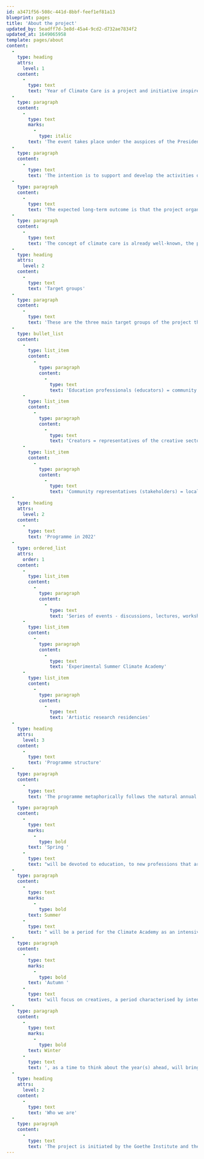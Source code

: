 ```yaml
---
id: a3471f56-508c-441d-8bbf-feef1ef81a13
blueprint: pages
title: 'About the project'
updated_by: 5eadff7d-3e8d-45a4-9cd2-d732ae7834f2
updated_at: 1649065958
template: pages/about
content:
  -
    type: heading
    attrs:
      level: 1
    content:
      -
        type: text
        text: 'Year of Climate Care is a project and initiative inspired by global environmental movements and the debate on climate change and its impact on communities. The conceptual background is provided by the themes of the New European Bauhaus initiative.'
  -
    type: paragraph
    content:
      -
        type: text
        marks:
          -
            type: italic
        text: 'The event takes place under the auspices of the President of the Slovak Republic, Zuzana Čaputová.'
  -
    type: paragraph
    content:
      -
        type: text
        text: 'The intention is to support and develop the activities of the creative and educational sector to prevent the negative impacts of climate change in social, cultural and everyday life and to support the transition of society to a carbon-free future, educating about climate change and how to cope with it.'
  -
    type: paragraph
    content:
      -
        type: text
        text: 'The expected long-term outcome is that the project organisers and partners will create a distributed interdisciplinary platform for knowledge exchange and collaboration between the creative, educational and other sectors.'
  -
    type: paragraph
    content:
      -
        type: text
        text: 'The concept of climate care is already well-known, the principle is to use a positive term alongside the established terms climate crisis and climate change to focus attention on the important area of care in order to proactively address the issues.'
  -
    type: heading
    attrs:
      level: 2
    content:
      -
        type: text
        text: 'Target groups'
  -
    type: paragraph
    content:
      -
        type: text
        text: 'These are the three main target groups of the project that we consider important in the process of social change.'
  -
    type: bullet_list
    content:
      -
        type: list_item
        content:
          -
            type: paragraph
            content:
              -
                type: text
                text: 'Education professionals (educators) = community of professionals in the field of education, formal and non-formal education'
      -
        type: list_item
        content:
          -
            type: paragraph
            content:
              -
                type: text
                text: 'Creators = representatives of the creative sector (creatives) = among them architects, designers, artists, theorists, curators, journalists...'
      -
        type: list_item
        content:
          -
            type: paragraph
            content:
              -
                type: text
                text: 'Community representatives (stakeholders) = local government representatives, community leaders and representatives, political representatives...'
  -
    type: heading
    attrs:
      level: 2
    content:
      -
        type: text
        text: 'Programme in 2022'
  -
    type: ordered_list
    attrs:
      order: 1
    content:
      -
        type: list_item
        content:
          -
            type: paragraph
            content:
              -
                type: text
                text: 'Series of events - discussions, lectures, workshops, visits of foreign experts, meetings...'
      -
        type: list_item
        content:
          -
            type: paragraph
            content:
              -
                type: text
                text: 'Experimental Summer Climate Academy'
      -
        type: list_item
        content:
          -
            type: paragraph
            content:
              -
                type: text
                text: 'Artistic research residencies'
  -
    type: heading
    attrs:
      level: 3
    content:
      -
        type: text
        text: 'Programme structure'
  -
    type: paragraph
    content:
      -
        type: text
        text: 'The programme metaphorically follows the natural annual cycle in our geographical conditions.'
  -
    type: paragraph
    content:
      -
        type: text
        marks:
          -
            type: bold
        text: 'Spring '
      -
        type: text
        text: "will be devoted to education, to new professions that are needed for the change process, to new subjects and curricula in schools, to lifelong learning for professionals who can contribute to change.\_"
  -
    type: paragraph
    content:
      -
        type: text
        marks:
          -
            type: bold
        text: Summer
      -
        type: text
        text: " will be a period for the Climate Academy as an intensive place and time for exchange of information, experiences. The Academy will focus on the creative sector, on activities in architecture and design that bring together futuristic yet pragmatic solutions to the challenges of climate change.\_"
  -
    type: paragraph
    content:
      -
        type: text
        marks:
          -
            type: bold
        text: 'Autumn '
      -
        type: text
        text: 'will focus on creatives, a period characterised by intense cultural activity. Creative hubs will be involved and the programme will include an international conference.'
  -
    type: paragraph
    content:
      -
        type: text
        marks:
          -
            type: bold
        text: Winter
      -
        type: text
        text: ', as a time to think about the year(s) ahead, will bring together experts from the political, municipal and regional spheres, inviting representatives of different communities and activities dedicated to caring for the climate and the environment into a dialogue.'
  -
    type: heading
    attrs:
      level: 2
    content:
      -
        type: text
        text: 'Who we are'
  -
    type: paragraph
    content:
      -
        type: text
        text: 'The project is initiated by the Goethe Institute and the French Institute in Bratislava with the support and active collaboration of a number of local actors, cultural organisations, informal groups and individual professionals, educational institutions focused on architecture, design, art and other creative industries.'
---
```

